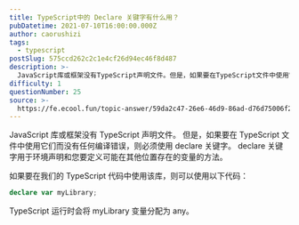 ```yaml
---
title: TypeScript中的 Declare 关键字有什么用？
pubDatetime: 2021-07-10T16:00:00.000Z
author: caorushizi
tags:
  - typescript
postSlug: 575ccd262c2c1e4cf26d94ec46f8d487
description: >-
  JavaScript库或框架没有TypeScript声明文件。但是，如果要在TypeScript文件中使用它们而没有任何编译错误，则必须使用declare关键字。declare关键字用于环境声明和您要
difficulty: 1
questionNumber: 25
source: >-
  https://fe.ecool.fun/topic-answer/59da2c47-26e6-46d9-86ad-d76d75006f29?orderBy=updateTime&order=desc&tagId=19
---
```


JavaScript 库或框架没有 TypeScript 声明文件。 但是，如果要在 TypeScript 文件中使用它们而没有任何编译错误，则必须使用 declare 关键字。 declare 关键字用于环境声明和您要定义可能在其他位置存在的变量的方法。

如果要在我们的 TypeScript 代码中使用该库，则可以使用以下代码：

```typescript
declare var myLibrary;
```

TypeScript 运行时会将 myLibrary 变量分配为 any。
